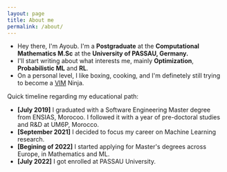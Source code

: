 ```yaml
---
layout: page
title: About me
permalink: /about/
---
```


* Hey there, I'm Ayoub. I'm a **Postgraduate** at the **Computational Mathematics M.Sc** at the **University of PASSAU, Germany.**
* I'll start writing about what interests me, mainly **Optimization**, **Probabilistic ML** and **RL**.
* On a personal level, I like boxing, cooking, and I'm definetely still trying to become a [VIM](https://en.wikipedia.org/wiki/Vim_(text_editor)) Ninja.



Quick timeline regarding my educational path:
* **[July 2019]** I graduated with a Software Engineering Master degree from ENSIAS, Morocoo. I followed it with a year of pre-doctoral studies and R&D at UM6P, Morocco.
* **[September 2021]** I decided to focus my career on Machine Learning research.
* **[Begining of 2022]** I started applying for Master's degrees across Europe, in Mathematics and ML.
* **[July 2022]** I got enrolled at PASSAU University. 

